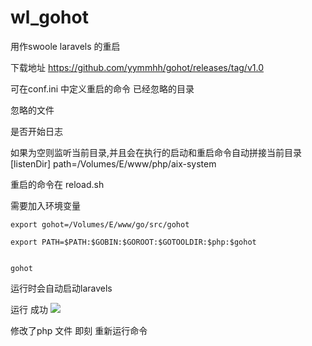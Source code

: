 # wl_gohot

用作swoole laravels 的重启


下载地址  https://github.com/yymmhh/gohot/releases/tag/v1.0



可在conf.ini 中定义重启的命令 
已经忽略的目录
 
忽略的文件
  
是否开始日志   


如果为空则监听当前目录,并且会在执行的启动和重启命令自动拼接当前目录
    [listenDir]
    path=/Volumes/E/www/php/aix-system       


重启的命令在  reload.sh    

需要加入环境变量

    export gohot=/Volumes/E/www/go/src/gohot
    
    export PATH=$PATH:$GOBIN:$GOROOT:$GOTOOLDIR:$php:$gohot


    gohot
    
运行时会自动启动laravels

运行 成功
<img src="https://github.com/yymmhh/hotswoole/blob/master/QQ20190721-170909.png"/>

修改了php 文件 即刻 重新运行命令
